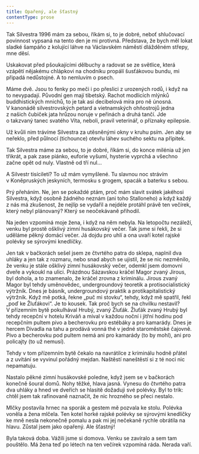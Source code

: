 ```yaml
---
title: Opařený, ale šťastný
contentType: prose
---
```


  

Tak Silvestra 1996 mám za sebou, říkám si, to je dobré, neboť shlučovací povinnost vypsaná na tento den je mi protivná. Představa, že bych měl lokat sladké šampáňo z kolující láhve na Václavském náměstí dlážděném střepy, mne děsí.

Uskakovat před pšoukajícími dělbuchy a radovat se ze světlice, která vzápětí nějakému chlápkovi na chodníku propálí šusťákovou bundu, mi připadá nedůstojné. A to nemluvím o psech.

Máme dvě. Jsou to fenky po meči i po přeslici z urozených rodů, i když na to nevypadají. Původní gen mají tibetský. Rachot modlicích mlýnků buddhistických mnichů, to je tak asi decibelová míra pro ně únosná. V kanonádě silvestrovských petard a vietnamských ohňostrojů jedna z našich čubiček jata hrůzou noruje v peřinách a druhá tančí. Jde o takzvaný tanec svatého Víta, neboli, pravil veterinář, o příznaky epilepsie.

Už kvůli nim trávíme Silvestra za utěsněnými okny v kruhu psím. Jen aby se neřeklo, před půlnocí (tichounce) otevřu láhev suchého sektu na přípitek.

Tak Silvestra máme za sebou, to je dobré, říkám si, do konce milénia už jen třikrát, a pak zase piánko, euforie vyšumí, hysterie vyprchá a všechno začne opět od nuly. Vlastně od tří nul…

A Silvestr tisíciletí? To už mám vymyšlené. Tu slavnou noc strávím v Koněpruských jeskyních, termosku s grogem, spacák a baterku s sebou.

Prý přeháním. Ne, jen se pokaždé ptám, proč mám slavit svátek jakéhosi Silvestra, když osobně žádného neznám (ani toho Stalloneho) a když každý z nás má zkušenost, že nejlíp se vydařil a nejdéle protáhl právě ten večírek, který nebyl plánovaný? Který se neočekávaně přihodil.

Na jeden vzpomíná moje žena, i když na něm nebyla. Na letopočtu nezáleží, venku byl prostě ošklivý zimní husákovský večer. Tak jsme si řekli, že si uděláme pěkný domácí večer. Já dojdu pro uhlí a ona uvaří kotel rajské polévky se sýrovými knedlíčky.

Jen tak v bačkorách sešel jsem ze čtvrtého patra do sklepa, naplnil dva uhláky a jen tak z rozmaru, nebo snad abych se ujistil, že se nic nezměnilo, že venku je stále ošklivý zimní husákovský večer, odemkl jsem domovní dveře a vykoukl na ulici. Prázdnou Sázavskou kráčel Magor zvaný Jirous, byl dohola, a to znamenalo, že kráčel zrovna z kriminálu. Jirous zvaný Magor byl tehdy uměnovědec, undergroundový teoretik a protisocialistický výtržník. Dnes je básník, undergroundový praktik a protikapitalistický výtržník. Když mě potká, řekne „puč mi stovku“, tehdy, když mě spatřil, řekl „poď ke Žluťákovi“. Je to kousek. Tak proč bych se na chvilku nestavil? V přízemním bytě pokulhával Hrubý, zvaný Žluťák. Žluťák zvaný Hrubý byl tehdy recepční v hotelu Kriváň a míval v každou noční i jitřní hodinu pod recepčním pultem pivo a becherovku pro estébáky a pro kamarády. Dnes je hercem Divadla na tahu a prodává vonná thé v jedné staroměstské čajovně. Pivo a becherovku pod pultem nemá ani pro kamarády (to by mohl), ani pro policajty (to už nemusí).

Tehdy v tom přízemním bytě čekalo na navrátilce z kriminálu hodně přátel a z uvítání se vyvinul pořádný mejdan. Naštěstí naneštěstí si z té noci nic nepamatuju.

Nastalo pěkné zimní husákovské poledne, když jsem se v bačkorách konečně šoural domů. Nohy těžké, hlava jasná. Vynesu do čtvrtého patra dva uhláky a hned ve dveřích se hlasitě dožaduji své polévky. Byl to trik: chtěl jsem tak rafinovaně naznačit, že nic hrozného se přeci nestalo.

Mlčky postavila hrnec na sporák a gestem mě pozvala ke stolu. Polévka voněla a žena mlčela. Ten kotel horké rajské polévky se sýrovými knedlíčky ke mně nesla nekonečně pomalu a pak mi jej nečekaně rychle obrátila na hlavu. Zůstal jsem jako opařený. Ale šťastný!

Byla taková doba. Vážili jsme si domova. Venku se zavíralo a sem tam pouštělo. Má žena teď po létech na ten večírek vzpomíná ráda. Nerada vaří.
